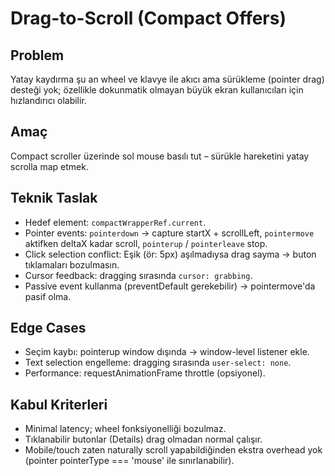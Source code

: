 # Drag-to-Scroll (Compact Offers)

## Problem

Yatay kaydırma şu an wheel ve klavye ile akıcı ama sürükleme (pointer drag) desteği yok; özellikle dokunmatik olmayan büyük ekran kullanıcıları için hızlandırıcı olabilir.

## Amaç

Compact scroller üzerinde sol mouse basılı tut – sürükle hareketini yatay scrolla map etmek.

## Teknik Taslak

- Hedef element: `compactWrapperRef.current`.
- Pointer events: `pointerdown` → capture startX + scrollLeft, `pointermove` aktifken deltaX kadar scroll, `pointerup` / `pointerleave` stop.
- Click selection conflict: Eşik (ör: 5px) aşılmadıysa drag sayma → buton tıklamaları bozulmasın.
- Cursor feedback: dragging sırasında `cursor: grabbing`.
- Passive event kullanma (preventDefault gerekebilir) → pointermove'da pasif olma.

## Edge Cases

- Seçim kaybı: pointerup window dışında → window-level listener ekle.
- Text selection engelleme: dragging sırasında `user-select: none`.
- Performance: requestAnimationFrame throttle (opsiyonel).

## Kabul Kriterleri

- Minimal latency; wheel fonksiyonelliği bozulmaz.
- Tıklanabilir butonlar (Details) drag olmadan normal çalışır.
- Mobile/touch zaten naturally scroll yapabildiğinden ekstra overhead yok (pointer pointerType === 'mouse' ile sınırlanabilir).

